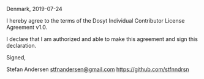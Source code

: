 Denmark, 2019-07-24

 I hereby agree to the terms of the Dosyt Individual Contributor License
Agreement v1.0.

 I declare that I am authorized and able to make this agreement and sign this
declaration.

 Signed,

 Stefan Andersen <stfnandersen@gmail.com> https://github.com/stfnndrsn
